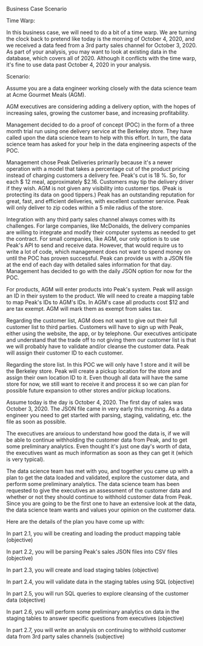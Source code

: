 Business Case Scenario

 

Time Warp: 

In this business case, we will need to do a bit of a time warp.  We are turning the clock back to pretend like today is the morning of October 4, 2020, and we received a data feed from a 3rd party sales channel for October 3, 2020.   As part of your analysis, you may want to look at existing data in the database, which covers all of 2020.  Although it conflicts with the time warp, it's fine to use data past October 4, 2020 in your analysis. 

 

Scenario:

Assume you are a data engineer working closely with the data science team at Acme Gourmet Meals (AGM).

AGM executives are considering adding a delivery option, with the hopes of increasing sales, growing the customer base, and increasing profitability.   

Management decided to do a proof of concept (POC) in the form of a three month trial run using one delivery service at the Berkeley store.    They have called upon the data science team to help with this effort.  In turn, the data science team has asked for your help in the data engineering aspects of the POC.

Management chose Peak Deliveries primarily because it's a newer operation with a model that takes a percentage cut of the product pricing instead of charging customers a delivery fee.  Peak's cut is 18 %. So, for each $ 12 meal, approximately $2.16. Customers may tip the delivery driver if they wish. AGM is not given any visibility into customer tips.  (Peak is protecting its data on good tippers.)  Peak has an outstanding reputation for great, fast, and efficient deliveries, with excellent customer service.  Peak will only deliver to zip codes within a 5 mile radius of the store.

Integration with any third party sales channel always comes with its challenges.  For large companies, like McDonalds, the delivery companies are willing to integrate and modify their computer systems as needed to get the contract.  For small companies, like AGM, our only option is to use Peak's API to send and receive data.  However, that would require us to write a lot of code, which management does not want to spend money on until the POC has proven successful. Peak can provide us with a JSON file at the end of each day with detailed sales information for that day.  Management has decided to go with the daily JSON option for now for the POC. 

For products, AGM will enter products into Peak's system.  Peak will assign an ID in their system to the product.  We will need to create a mapping table to map Peak's IDs to AGM's IDs.  In AGM's case all products cost $12 and are tax exempt.  AGM will mark them as exempt from sales tax.

Regarding the customer list, AGM does not want to give out their full customer list to third parties.  Customers will have to sign up with Peak, either using the website, the app, or by telephone.  Our executives anticipate and understand that the trade off to not giving them our customer list is that we will probably have to validate and/or cleanse the customer data.  Peak will assign their customer ID to each customer.

Regarding the store list.  In this POC we will only have 1 store and it will be the Berkeley store. Peak will create a pickup location for the store and assign their own location ID to it.  Even though all data will have the same store for now, we still want to receive it and process it so we can plan for possible future expansion to other stores and/or pickup locations.

Assume today is the day is October 4, 2020.   The first day of sales was October 3, 2020.  The JSON file came in very early this morning.  As a data engineer you need to get started with parsing, staging, validating, etc. the file as soon as possible.  

The executives are anxious to understand how good the data is, if we will be able to continue withholding the customer data from Peak, and to get some preliminary analytics.  Even thought it's just one day's worth of data, the executives want as much information as soon as they can get it (which is very typical).

The data science team has met with you, and together you came up with a plan to get the data loaded and validated, explore the customer data, and perform some preliminary analytics.   The data science team has been requested to give the executives an assessment of the customer data and whether or not they should continue to withhold customer data from Peak.  Since you are going to be the first one to have an extensive look at the data, the data science team wants and values your opinion on the customer data.

Here are the details of the plan you have come up with:

In part 2.1, you will be creating and loading the product mapping table (objective)

In part 2.2, you will be parsing Peak's sales JSON files into CSV files (objective)

In part 2.3, you will create and load staging tables (objective)

In part 2.4, you will validate data in the staging tables using SQL (objective)

In part 2.5, you will run SQL queries to explore cleansing of the customer data (objective)

In part 2.6, you will perform some preliminary analytics on data in the staging tables to answer specific questions from executives (objective)

In part 2.7, you will write an analysis on continuing to withhold customer data from 3rd party sales channels (subjective)
